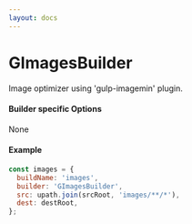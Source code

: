 ```yaml
---
layout: docs
---
```


# GImagesBuilder
Image optimizer using 'gulp-imagemin' plugin.

#### Builder specific Options
None

#### Example

```javascript
const images = {
  buildName: 'images',
  builder: 'GImagesBuilder',
  src: upath.join(srcRoot, 'images/**/*'),
  dest: destRoot,
};
```
